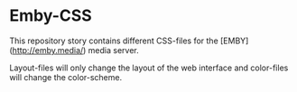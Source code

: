 # Emby-CSS

This repository story contains different CSS-files for the [EMBY] (http://emby.media/) media server.

Layout-files will only change the layout of the web interface and color-files will change the color-scheme.
